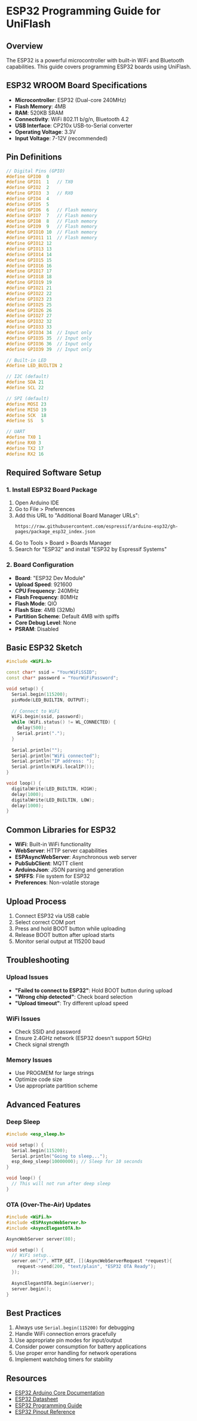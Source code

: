 # ESP32 Programming Guide for UniFlash

## Overview
The ESP32 is a powerful microcontroller with built-in WiFi and Bluetooth capabilities. This guide covers programming ESP32 boards using UniFlash.

## ESP32 WROOM Board Specifications
- **Microcontroller**: ESP32 (Dual-core 240MHz)
- **Flash Memory**: 4MB
- **RAM**: 520KB SRAM
- **Connectivity**: WiFi 802.11 b/g/n, Bluetooth 4.2
- **USB Interface**: CP210x USB-to-Serial converter
- **Operating Voltage**: 3.3V
- **Input Voltage**: 7-12V (recommended)

## Pin Definitions
```cpp
// Digital Pins (GPIO)
#define GPIO0  0
#define GPIO1  1   // TX0
#define GPIO2  2
#define GPIO3  3   // RX0
#define GPIO4  4
#define GPIO5  5
#define GPIO6  6   // Flash memory
#define GPIO7  7   // Flash memory
#define GPIO8  8   // Flash memory
#define GPIO9  9   // Flash memory
#define GPIO10 10  // Flash memory
#define GPIO11 11  // Flash memory
#define GPIO12 12
#define GPIO13 13
#define GPIO14 14
#define GPIO15 15
#define GPIO16 16
#define GPIO17 17
#define GPIO18 18
#define GPIO19 19
#define GPIO21 21
#define GPIO22 22
#define GPIO23 23
#define GPIO25 25
#define GPIO26 26
#define GPIO27 27
#define GPIO32 32
#define GPIO33 33
#define GPIO34 34  // Input only
#define GPIO35 35  // Input only
#define GPIO36 36  // Input only
#define GPIO39 39  // Input only

// Built-in LED
#define LED_BUILTIN 2

// I2C (default)
#define SDA 21
#define SCL 22

// SPI (default)
#define MOSI 23
#define MISO 19
#define SCK  18
#define SS   5

// UART
#define TX0 1
#define RX0 3
#define TX2 17
#define RX2 16
```

## Required Software Setup

### 1. Install ESP32 Board Package
1. Open Arduino IDE
2. Go to File > Preferences
3. Add this URL to "Additional Board Manager URLs":
   ```
   https://raw.githubusercontent.com/espressif/arduino-esp32/gh-pages/package_esp32_index.json
   ```
4. Go to Tools > Board > Boards Manager
5. Search for "ESP32" and install "ESP32 by Espressif Systems"

### 2. Board Configuration
- **Board**: "ESP32 Dev Module"
- **Upload Speed**: 921600
- **CPU Frequency**: 240MHz
- **Flash Frequency**: 80MHz
- **Flash Mode**: QIO
- **Flash Size**: 4MB (32Mb)
- **Partition Scheme**: Default 4MB with spiffs
- **Core Debug Level**: None
- **PSRAM**: Disabled

## Basic ESP32 Sketch
```cpp
#include <WiFi.h>

const char* ssid = "YourWiFiSSID";
const char* password = "YourWiFiPassword";

void setup() {
  Serial.begin(115200);
  pinMode(LED_BUILTIN, OUTPUT);
  
  // Connect to WiFi
  WiFi.begin(ssid, password);
  while (WiFi.status() != WL_CONNECTED) {
    delay(500);
    Serial.print(".");
  }
  
  Serial.println("");
  Serial.println("WiFi connected");
  Serial.println("IP address: ");
  Serial.println(WiFi.localIP());
}

void loop() {
  digitalWrite(LED_BUILTIN, HIGH);
  delay(1000);
  digitalWrite(LED_BUILTIN, LOW);
  delay(1000);
}
```

## Common Libraries for ESP32
- **WiFi**: Built-in WiFi functionality
- **WebServer**: HTTP server capabilities
- **ESPAsyncWebServer**: Asynchronous web server
- **PubSubClient**: MQTT client
- **ArduinoJson**: JSON parsing and generation
- **SPIFFS**: File system for ESP32
- **Preferences**: Non-volatile storage

## Upload Process
1. Connect ESP32 via USB cable
2. Select correct COM port
3. Press and hold BOOT button while uploading
4. Release BOOT button after upload starts
5. Monitor serial output at 115200 baud

## Troubleshooting

### Upload Issues
- **"Failed to connect to ESP32"**: Hold BOOT button during upload
- **"Wrong chip detected"**: Check board selection
- **"Upload timeout"**: Try different upload speed

### WiFi Issues
- Check SSID and password
- Ensure 2.4GHz network (ESP32 doesn't support 5GHz)
- Check signal strength

### Memory Issues
- Use PROGMEM for large strings
- Optimize code size
- Use appropriate partition scheme

## Advanced Features

### Deep Sleep
```cpp
#include <esp_sleep.h>

void setup() {
  Serial.begin(115200);
  Serial.println("Going to sleep...");
  esp_deep_sleep(10000000); // Sleep for 10 seconds
}

void loop() {
  // This will not run after deep sleep
}
```

### OTA (Over-The-Air) Updates
```cpp
#include <WiFi.h>
#include <ESPAsyncWebServer.h>
#include <AsyncElegantOTA.h>

AsyncWebServer server(80);

void setup() {
  // WiFi setup...
  server.on("/", HTTP_GET, [](AsyncWebServerRequest *request){
    request->send(200, "text/plain", "ESP32 OTA Ready");
  });
  
  AsyncElegantOTA.begin(&server);
  server.begin();
}
```

## Best Practices
1. Always use `Serial.begin(115200)` for debugging
2. Handle WiFi connection errors gracefully
3. Use appropriate pin modes for input/output
4. Consider power consumption for battery applications
5. Use proper error handling for network operations
6. Implement watchdog timers for stability

## Resources
- [ESP32 Arduino Core Documentation](https://github.com/espressif/arduino-esp32)
- [ESP32 Datasheet](https://www.espressif.com/sites/default/files/documentation/esp32_datasheet_en.pdf)
- [ESP32 Programming Guide](https://docs.espressif.com/projects/esp-idf/en/latest/esp32/)
- [ESP32 Pinout Reference](https://randomnerdtutorials.com/esp32-pinout-reference-gpios/) 